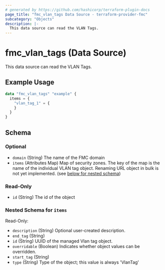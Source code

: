```yaml
---
# generated by https://github.com/hashicorp/terraform-plugin-docs
page_title: "fmc_vlan_tags Data Source - terraform-provider-fmc"
subcategory: "Objects"
description: |-
  This data source can read the VLAN Tags.
---
```


# fmc_vlan_tags (Data Source)

This data source can read the VLAN Tags.

## Example Usage

```terraform
data "fmc_vlan_tags" "example" {
  items = {
    "vlan_tag_1" = {
    }
  }
}
```

<!-- schema generated by tfplugindocs -->
## Schema

### Optional

- `domain` (String) The name of the FMC domain
- `items` (Attributes Map) Map of security zones. The key of the map is the name of the individual VLAN tag object. Renaming URL object in bulk is not yet implemented. (see [below for nested schema](#nestedatt--items))

### Read-Only

- `id` (String) The id of the object

<a id="nestedatt--items"></a>
### Nested Schema for `items`

Read-Only:

- `description` (String) Optional user-created description.
- `end_tag` (String)
- `id` (String) UUID of the managed Vlan tag object.
- `overridable` (Boolean) Indicates whether object values can be overridden.
- `start_tag` (String)
- `type` (String) Type of the object; this value is always 'VlanTag'
